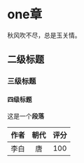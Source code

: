 one章
=========
 
 秋风吹不尽，总是玉关情。
 
 ## 二级标题
 
 
 ### 三级标题


 #### 四级标题

 这是一个**段落**

 | 作者 | 朝代 | 评分 |
 | :--: | :--: | :--: |
 | 李白 |  唐  | 100  |

